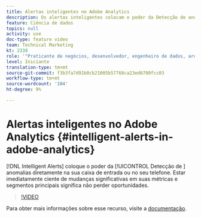 ```yaml
---
title: Alertas inteligentes no Adobe Analytics
description: Os alertas inteligentes colocam o poder da Detecção de anomalias diretamente na sua caixa de entrada ou no seu telefone. Estar imediatamente ciente de mudanças significativas em suas métricas e segmentos principais significa não perder oportunidades.
feature: Ciência de dados
topics: null
activity: use
doc-type: feature video
team: Technical Marketing
kt: 2338
role: '"Praticante de negócios, desenvolvedor, engenheiro de dados, arquiteto, arquiteto de dados, administrador, líder"'
level: Iniciante
translation-type: tm+mt
source-git-commit: f3b3fa7d91b0cb21005b57768ca23ed6700fcc03
workflow-type: tm+mt
source-wordcount: '104'
ht-degree: 9%

---
```



# Alertas inteligentes no Adobe Analytics {#intelligent-alerts-in-adobe-analytics}

[!DNL Intelligent Alerts] coloque o poder da  [!UICONTROL Detecção de ] anomalias diretamente na sua caixa de entrada ou no seu telefone. Estar imediatamente ciente de mudanças significativas em suas métricas e segmentos principais significa não perder oportunidades.

>[!VIDEO](https://video.tv.adobe.com/v/25446/?quality=12)

Para obter mais informações sobre esse recurso, visite a [documentação](https://marketing.adobe.com/resources/help/pt_BR/analytics/analysis-workspace/intellligent_alerts.html).
